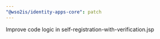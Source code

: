 ```yaml
---
"@wso2is/identity-apps-core": patch
---
```


Improve code logic in self-registration-with-verification.jsp

